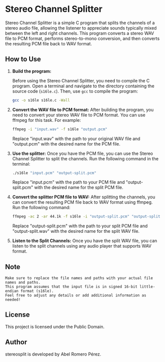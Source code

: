 # Stereo Channel Splitter

Stereo Channel Splitter is a simple C program that splits the channels of a stereo audio file, allowing the listener to appreciate sounds typically mixed between the left and right channels. This program converts a stereo WAV file to PCM format, performs stereo-to-mono conversion, and then converts the resulting PCM file back to WAV format.

## How to Use

1. **Build the program:**

   Before using the Stereo Channel Splitter, you need to compile the C program. Open a terminal and navigate to the directory containing the source code (`s16le.c`). Then, use `gcc` to compile the program:

   ```bash
   gcc -o s16le s16le.c -Wall
   ```

2. **Convert the WAV file to PCM format:**
    After building the program, you need to convert your stereo WAV file to PCM format. You can use ffmpeg for this task. For example:
    ```bash
    ffmpeg -i "input.wav" -f s16le "output.pcm"
    ```
    Replace "input.wav" with the path to your original WAV file and "output.pcm" with the desired name for the PCM file.

3. **Use the splitter:**
    Once you have the PCM file, you can use the Stereo Channel Splitter to split the channels. Run the following command in the terminal:
    ```bash
    ./s16le "input.pcm" "output-split.pcm"
    ```
    Replace "input.pcm" with the path to your PCM file and "output-split.pcm" with the desired name for the split PCM file.

4. **Convert the splitter PCM file to WAV:**
    After splitting the channels, you can convert the resulting PCM file back to WAV format using ffmpeg. Run the following command:
    ```bash
    ffmpeg -ac 2 -ar 44.1k -f s16le -i "output-split.pcm" "output-split.wav"
    ```
    Replace "output-split.pcm" with the path to your split PCM file and "output-split.wav" with the desired name for the split WAV file.

5. **Listen to the Split Channels:**
    Once you have the split WAV file, you can listen to the split channels using any audio player that supports WAV format.

## Note

    Make sure to replace the file names and paths with your actual file names and paths.
    This program assumes that the input file is in signed 16-bit little-endian format (s16le).
    Feel free to adjust any details or add additional information as needed!

## License

This project is licensed under the Public Domain.

## Author

stereosplit is developed by Abel Romero Pérez.
